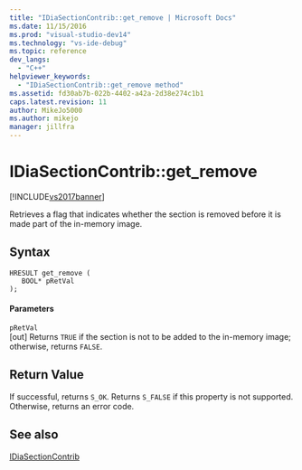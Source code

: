 ```yaml
---
title: "IDiaSectionContrib::get_remove | Microsoft Docs"
ms.date: 11/15/2016
ms.prod: "visual-studio-dev14"
ms.technology: "vs-ide-debug"
ms.topic: reference
dev_langs: 
  - "C++"
helpviewer_keywords: 
  - "IDiaSectionContrib::get_remove method"
ms.assetid: fd30ab7b-022b-4402-a42a-2d38e274c1b1
caps.latest.revision: 11
author: MikeJo5000
ms.author: mikejo
manager: jillfra
---
```

# IDiaSectionContrib::get_remove
[!INCLUDE[vs2017banner](../../includes/vs2017banner.md)]

Retrieves a flag that indicates whether the section is removed before it is made part of the in-memory image.  
  
## Syntax  
  
```cpp#  
HRESULT get_remove (   
   BOOL* pRetVal  
);  
```  
  
#### Parameters  
 `pRetVal`  
 [out] Returns `TRUE` if the section is not to be added to the in-memory image; otherwise, returns `FALSE`.  
  
## Return Value  
 If successful, returns `S_OK`. Returns `S_FALSE` if this property is not supported. Otherwise, returns an error code.  
  
## See also  
 [IDiaSectionContrib](../../debugger/debug-interface-access/idiasectioncontrib.md)
